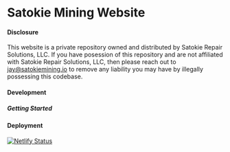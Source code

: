 # Satokie Mining Website

#### Disclosure
This website is a private repository owned and distributed by Satokie Repair Solutions, LLC. If you have posession of this repository and are not affiliated with Satokie Repair Solutions, LLC, then please reach out to jay@satokiemining.io to remove any liability you may have by illegally possessing this codebase. 
#### Development
##### Getting Started

#### Deployment
[![Netlify Status](https://api.netlify.com/api/v1/badges/10206fe2-240d-4bae-a206-96e15d0fa921/deploy-status)](https://app.netlify.com/sites/satokiesite/deploys)